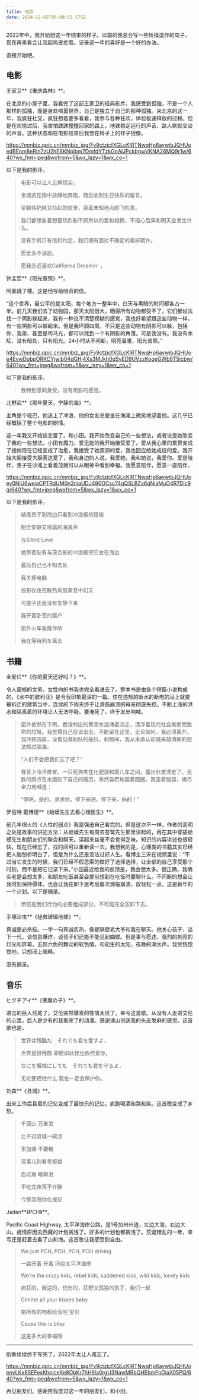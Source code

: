 ```yaml
---
title: 电影
date: 2024-12-02T06:00:53.575Z
---
```



2022年中，我开始想这一年结束的样子。以前的我总会写一些矫揉造作的句子，现在再来看会让我起鸡皮疙瘩。记录这一年的喜好是一个好的办法。

直接开始吧。

## 电影

王家卫**《重庆森林》**。

在北京的小屋子里，我看完了这部王家卫的经典影片。我感受到孤独，不是一个人那样的孤独，而是身处喧嚣世界，自己是独立于自己的那种孤独。来北京的这一年，我疯狂社交，疯狂想着要多看看，我参与各种狂欢，体验极速释放的过程。但是在欢愉过后，我害怕跌跌撞撞回家的路上，地铁稳定运行的声音、路人默默交谈的声音。这种状态和在电影结束后我愣在椅子上的样子很像。

https://mmbiz.qpic.cn/mmbiz_jpg/Fv9ctzicfXGLcKlRTNwqHp6aywibJQHUoedBEnm8eRIn7zU2hE6KNpibm7DmfdYTzkGnAlJPckbgwVKNA26MQ9r1w/640?wx_fmt=jpeg&wxfrom=5&wx_lazy=1&wx_co=1

以下是我的影评。

> 电影可以让人忘掉现实。
> 
> 
> 金城武在雨中放肆地奔跑，随后收到生日快乐的留言。
> 
> 梁朝伟扔掉又捡起的信里，装着未知地点的飞机票。
> 
> 我们都想象着想要热烈和不顾所以的爱和相拥，不担心后果和明天会发生什么。
> 
> 没有手机只有信和约定，我们拥有面对不确定的美好期许。
> 
> 愿爱永不消逝。
> 
> 愿我永远喜欢California Dreamin' 。
> 

钟孟宏**《阳光普照》**。

阿豪跳了楼。这是他写给晓贞的信。

“这个世界，最公平的是太阳，每个地方一整年中，白天与黑暗的时间都各占一半。前几天我们去了动物园，那天太阳很大，晒得所有动物都受不了，它们都设法找一个阴影躲起来，我有一种说不清楚模糊的感觉，我也好希望跟这些动物一样，有一些阴影可以躲起来。但是我环顾四周，不只是这些动物有阴影可以躲，包括你、我弟、甚至是司马光，都可以找到一个有阴影的角落。可是我没有。我没有水缸，没有暗处，只有阳光。24小时从不间断，明亮温暖，阳光普照。”

https://mmbiz.qpic.cn/mmbiz_jpg/Fv9ctzicfXGLcKlRTNwqHp6aywibJQHUoe4EvwDobpORKCYjwib04dGHj4Xs3MJkh0qSyED9UVzzKogeGWb9T5icbw/640?wx_fmt=jpeg&wxfrom=5&wx_lazy=1&wx_co=1

以下是我的影评。

> 我特别感同身受，没有阴影的感觉。
> 

北野武**《那年夏天，宁静的海》**。

主角是个哑巴，他迷上了冲浪，他的女友总是坐在海滩上微笑地望着他。这几乎已经概括了整个电影的剧情。

这一年我又开始谈恋爱了。和小田。我开始改变自己的一些想法，或者说是她改变了我的一些想法。小田有魔力，爱无能的我开始接受爱了。爱从我心里的累赘变成了接纳现在已经变成了治愈，我接受了她源源的爱，我也回应给她成倍的爱。我开始大胆接受大胆表达爱了，我和身边的人说，我爱她，我和她说，我爱你。爱是陪伴，贵子在沙滩上看着茂就可以从眼神中看到幸福。我愿意陪伴，愿意一直陪伴。

https://mmbiz.qpic.cn/mmbiz_jpg/Fv9ctzicfXGLcKlRTNwqHp6aywibJQHUoey0NjU6weiaCPTRdUM0n3niaUDJ490OCsc74qQSLBZa6qNiaMuO4R7Dic9g/640?wx_fmt=jpeg&wxfrom=5&wx_lazy=1&wx_co=1

以下是我的影评。

> 结尾贵子到海边只看到冲浪板的隐喻
> 
> 
> 配合安静又喧嚣的海浪声
> 
> 与Silent Love
> 
> 她带着贴有与茂合影的冲浪板把它放在海边
> 
> 最后自己也不知去处
> 
> 我关掉电脑
> 
> 投影仪也在散热风扇渐息中幻灭
> 
> 可屋子还是没有安静下来
> 
> 我开着卧室的窗户
> 
> 窗外火车轰隆作响
> 
> 我在等待列车离去
> 

## 书籍

金爱烂**《你的夏天还好吗？》**。

令人震撼的文笔，女性向的书我也完全看进去了。整本书是由各个短篇小说构成的，《水中的歌利亚》是令我印象最深的一篇。住在违规的断水的断电的马上就要被拆迁的建筑当中，连续的下雨天终于让濒临崩溃的母亲彻底失控。不断上涨的洪水和隔离着的环境让人无法呼吸。要淹死了。终于发出呐喊。

> 窗外依然在下雨。吞没村庄的黄泥水汹涌着流走，漂浮着现代社会美丽而致命的垃圾。我觉得自己应该出去，不能留在这里。无论如何，我必须离开。我环顾四周，没看见救助队的船只。刹那间，我从未承认却越来越清晰的想法掠过脑海。
> 
> 
> “人们不会把我们忘了吧？”
> 
> 脊背上冷汗直冒。一只死狗夹在化肥袋和婴儿车之间，露出肚皮漂走了。无数的雨点在水面刻下自己的履历，泰然自若地画着圆圈。我歪着脑袋，竭尽全力地喊道：
> 
> “停吧，是的，求求你，停下来吧，停下来，妈的！”
> 

罗伯特·戴博德**《蛤蟆先生去看心理医生》**。

前几年很火的《人性的弱点》我是强迫自己看完的。但是这次不一样。作者的高明之处是故事的讲述方法：从蛤蟆先生每周去苍鹭先生那里讲起的，再在其中穿插蛤蟆先生和朋友们的聚会和聊天。读起来丝毫不会觉得乏味。知识的内容讲述也很轻快，现在已经忘了，找时间可以重新读一次。我想到的是，心理类的书籍其实已经把人脑刨析明白了，但是为什么还是没法过好人生。看博主三宋在视频里说：“不过当它发生的时候，我们已经不假思索的做好了选择选择，让全部的自己享受那个时刻，而不是把它记录下来。”小田最近给我的反馈是，我会想太多。很正确，我确实老是会想太多，和朋友吃饭甚至会提前想到在吃饭时要聊什么。不间断的想会让我时刻保持得体，也会让我在卸下思考后屡次濒临崩溃。放轻松一点。这是新年的一个计划。以下是摘录。

> 愤怒是我们行为的必要组成部分，不可能完全压抑下去。
> 

手塚治虫**《拯救玻璃地球》**。

真诚是必杀技。一字一句真诚炙热，像是隔壁老大爷和我在聊天。他关心孩子，谈下一代，谈信息爆炸，谈孩子们还能不能见到蝴蝶。但是事与愿违，强烈的刺亮的灯光和屏幕，五颜六色的舞动的软色情。和初生的太阳，夜晚的潮水声。我恍恍惚惚地，只想闭上眼睛。

没有摘录。

## 音乐

ヒグチアイ**《悪魔の子》**。

进击的巨人烂尾了。艾伦突然爆发的性情太烂了。幸亏这首歌。从没有人走进艾伦的心里。巨人是少有的我看完了的动漫。感谢谏山创送我的头皮发麻的感觉。这首歌也是。

> 世界は残酷だ　それでも君を愛すよ，
> 
> 
> 世界是很残酷 即便如此我也依然爱你，
> 
> なにを犠牲にしても　それでも君を守るよ，
> 
> 无论要牺牲什么 我也一定会保护你。
> 

刘森**《县城》**。

出来工作后县里的记忆变成了最快乐的记忆。疯跑喝酒和哭和笑。这首歌变成了乡愁。

> 千层山 万重浪
> 
> 
> 比不过县城一碗汤
> 
> 多加辣 不要糖
> 
> 没事儿别看老板娘
> 
> 血过眉 眼飙泪
> 
> 不吃完夜宵不许醉
> 
> 今夜我陪你化成灰
> 

Jaden**《PCH》**。

Pacific Coast Highway, 太平洋海岸公路，是1号加州州道，左边大海，右边大山。疫情原因去西藏的计划搁浅了。好多的计划也都搁浅了。荒诞错乱的一年，幸亏还是赶着去看了山和海。这首歌让我感受到自由。

> We just PCH, PCH, PCH, PCH driving
> 
> 
> 一路开着 开着 环绕太平洋海岸
> 
> We're the crazy kids, rebel kids, saddened kids, wild kids, lonely kids
> 
> 疯狂的，叛逆的，忧伤的，狂野又孤独的孩子，我们一起
> 
> Gimme all your kisses baby
> 
> 把所有的吻都给我吧 宝贝
> 
> Cause this is bliss
> 
> 这是多大的幸福呀
> 

---

断断续续终于写完了。2022年太让人难忘了。

https://mmbiz.qpic.cn/mmbiz_jpg/Fv9ctzicfXGLcKlRTNwqHp6aywibJQHUoenvLKx8SEFexKhpiceXe8ObKr7hH9Ia0rgU3NawMRbQHEbmFnOiaX05PQ/640?wx_fmt=jpeg&wxfrom=5&wx_lazy=1&wx_co=1

再见朋友们。感谢陪我度过这一年的朋友们，和小田。